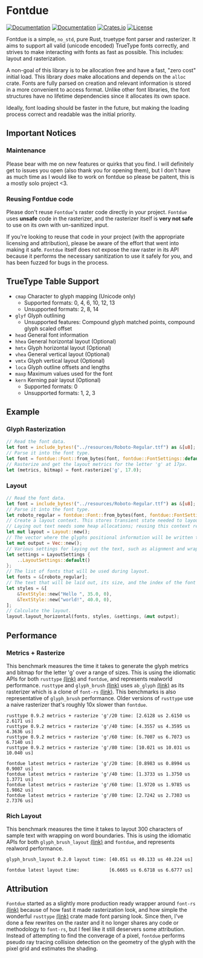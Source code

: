 # Fontdue

[![Documentation](https://travis-ci.org/mooman219/fontdue.svg?branch=master)](https://travis-ci.org/mooman219/fontdue)
[![Documentation](https://docs.rs/fontdue/badge.svg)](https://docs.rs/fontdue)
[![Crates.io](https://img.shields.io/crates/v/fontdue.svg)](https://crates.io/crates/fontdue)
[![License](https://img.shields.io/crates/l/fontdue.svg)](https://github.com/mooman219/fontdue/blob/master/LICENSE)

Fontdue is a simple, `no_std`, pure Rust, truetype font parser and rasterizer. It aims to support all valid (unicode encoded) TrueType fonts correctly, and strives to make interacting with fonts as fast as possible. This includes: layout and rasterization.

A non-goal of this library is to be allocation free and have a fast, "zero cost" initial load. This library _does_ make allocations and depends on the `alloc` crate. Fonts are fully parsed on creation and relevant information is stored in a more convenient to access format. Unlike other font libraries, the font structures have no lifetime dependencies since it allocates its own space.

Ideally, font loading should be faster in the future, but making the loading process correct and readable was the initial priority.

## Important Notices

### Maintenance

Please bear with me on new features or quirks that you find. I will definitely get to issues you open (also thank you for opening them), but I don't have as much time as I would like to work on fontdue so please be paitent, this is a mostly solo project <3.

### Reusing Fontdue code

Please don't reuse `Fontdue`'s raster code directly in your project. `Fontdue` uses **unsafe** code in the rasterizer, and the rasterizer itself is **very not safe** to use on its own with un-sanitized input.

If you're looking to reuse that code in your project (with the appropriate licensing and attribution), please be aware of the effort that went into making it safe. `Fontdue` itself does not expose the raw raster in its API because it performs the necessary sanitization to use it safely for you, and has been fuzzed for bugs in the process.

## TrueType Table Support
- `cmap` Character to glyph mapping (Unicode only)
  - Supported formats: 0, 4, 6, 10, 12, 13
  - Unsupported formats: 2, 8, 14
- `glyf` Glyph outlining
  - Unsupported features: Compound glyph matched points, compound glyph scaled offset
- `head` General font information
- `hhea` General horizontal layout (Optional)
- `hmtx` Glyph horizontal layout (Optional)
- `vhea` General vertical layout (Optional)
- `vmtx` Glyph vertical layout (Optional)
- `loca` Glyph outline offsets and lengths
- `maxp` Maximum values used for the font
- `kern` Kerning pair layout (Optional)
  - Supported formats: 0
  - Unsupported formats: 1, 2, 3

## Example

### Glyph Rasterization
```rust
// Read the font data.
let font = include_bytes!("../resources/Roboto-Regular.ttf") as &[u8];
// Parse it into the font type.
let font = fontdue::Font::from_bytes(font, fontdue::FontSettings::default()).unwrap();
// Rasterize and get the layout metrics for the letter 'g' at 17px.
let (metrics, bitmap) = font.rasterize('g', 17.0);
```

### Layout
```rust
// Read the font data.
let font = include_bytes!("../resources/Roboto-Regular.ttf") as &[u8];
// Parse it into the font type.
let roboto_regular = fontdue::Font::from_bytes(font, fontdue::FontSettings::default()).unwrap();
// Create a layout context. This stores transient state needed to layout text.
// Laying out text needs some heap allocations; reusing this context reduces the need to reallocate space.
let mut layout = Layout::new();
// The vector where the glyphs positional information will be written to. This vec is cleared before it's written to.
let mut output = Vec::new();
// Various settings for laying out the text, such as alignment and wrapping settings.
let settings = LayoutSettings {
    ..LayoutSettings::default()
};
// The list of fonts that will be used during layout.
let fonts = &[roboto_regular];
// The text that will be laid out, its size, and the index of the font in the font list to use for that section of text.
let styles = &[
    &TextStyle::new("Hello ", 35.0, 0),
    &TextStyle::new("world!", 40.0, 0),
];
// Calculate the layout.
layout.layout_horizontal(fonts, styles, &settings, &mut output);
```

## Performance

### Metrics + Rasterize

This benchmark measures the time it takes to generate the glyph metrics and bitmap for the letter 'g' over a range of sizes. This is using the idiomatic APIs for both `rusttype` [(link)](https://gitlab.redox-os.org/redox-os/rusttype) and `fontdue`, and represents realworld performance. `rusttype` and `glyph_brush` [(link)](https://github.com/alexheretic/glyph-brush/tree/master/glyph-brush) uses `ab_glyph` [(link)](https://github.com/alexheretic/ab-glyph) as its rasterizer which is a clone of `font-rs` [(link)](https://github.com/raphlinus/font-rs). This benchmarks is also representative of `glyph_brush` performance. Older versions of `rusttype` use a naive rasterizer that's roughly 10x slower than `fontdue`.

```
rusttype 0.9.2 metrics + rasterize 'g'/20 time: [2.6128 us 2.6150 us 2.6171 us]
rusttype 0.9.2 metrics + rasterize 'g'/40 time: [4.3557 us 4.3595 us 4.3636 us]
rusttype 0.9.2 metrics + rasterize 'g'/60 time: [6.7007 us 6.7073 us 6.7140 us]
rusttype 0.9.2 metrics + rasterize 'g'/80 time: [10.021 us 10.031 us 10.040 us]

fontdue latest metrics + rasterize 'g'/20 time: [0.8983 us 0.8994 us 0.9007 us]
fontdue latest metrics + rasterize 'g'/40 time: [1.3733 us 1.3750 us 1.3771 us]
fontdue latest metrics + rasterize 'g'/60 time: [1.9720 us 1.9785 us 1.9862 us]
fontdue latest metrics + rasterize 'g'/80 time: [2.7242 us 2.7303 us 2.7376 us]
```

### Rich Layout

This benchmark measures the time it takes to layout 300 characters of sample text with wrapping on word boundaries. This is using the idiomatic APIs for both `glyph_brush_layout` [(link)](https://github.com/alexheretic/glyph-brush/tree/master/layout) and `fontdue`, and represents realword performance.

```
glyph_brush_layout 0.2.0 layout time: [40.051 us 40.133 us 40.224 us]

fontdue latest layout time:           [6.6665 us 6.6718 us 6.6777 us]
```

## Attribution

`Fontdue` started as a slightly more production ready wrapper around `font-rs` [(link)](https://github.com/raphlinus/font-rs) because of how fast it made rasterization look, and how simple the wonderful `rusttype` [(link)](https://gitlab.redox-os.org/redox-os/rusttype) crate made font parsing look. Since then, I've done a few rewrites on the raster and it no longer shares any code or methodology to `font-rs`, but I feel like it still deservers some attribution. Instead of attempting to find the converage of a pixel, `fontdue` performs pseudo ray tracing collision detection on the geometry of the glyph with the pixel grid and estimates the shading.